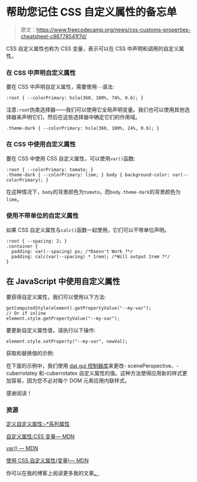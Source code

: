 # 帮助您记住 CSS 自定义属性的备忘单

> 原文：<https://www.freecodecamp.org/news/css-customs-properties-cheatsheet-c86778541f7d/>

CSS 自定义属性也称为 CSS 变量，表示可以在 CSS 中声明和调用的自定义属性。

### 在 CSS 中声明自定义属性

要在 CSS 中声明自定义属性，需要使用`--`语法:

```
:root { --colorPrimary: hsla(360, 100%, 74%, 0.6); }
```

注意`:root`伪类选择器——我们可以使用它全局声明变量。我们也可以使用其他选择器来声明它们，然后在这些选择器中确定它们的作用域。

```
.theme-dark { --colorPrimary: hsla(360, 100%, 24%, 0.6); }
```

### 在 CSS 中使用自定义属性

要在 CSS 中使用 CSS 自定义属性，可以使用`var()`函数:

```
:root { --colorPrimary: tomato; } 
.theme-dark { --colorPrimary: lime; } body { background-color: var(--colorPrimary); }
```

在这种情况下，`body`的背景颜色为`tomato`，而`body.theme-dark`的背景颜色为`lime`。

### 使用不带单位的自定义属性

如果 CSS 自定义属性与`calc()`函数一起使用，它们可以不带单位声明。

```
:root { --spacing: 2; } 
.container { 
  padding: var(--spacing) px; /*Doesn't Work ?*/ 
  padding: calc(var(--spacing) * 1rem); /*Will output 2rem ?*/ 
}
```

## 在 JavaScript 中使用自定义属性

要获得自定义属性，我们可以使用以下方法:

```
getComputedStyle(element).getPropertyValue("--my-var"); 
// Or if inline 
element.style.getPropertyValue("--my-var");
```

要更新自定义属性值，请执行以下操作:

```
element.style.setProperty("--my-var", newVal);
```

获取和替换值的示例:

在下面的示例中，我们使用 [dat.gui 控制器库](https://workshop.chromeexperiments.com/examples/gui/)来更改- scenePerspective、-cuberrotatey 和-cuberrotatex 自定义属性的值。这种方法使得应用新的样式更加容易，因为您不必对每个 DOM 元素应用内联样式。

感谢阅读！

### 资源

[定义自定义属性:–*系列属性](https://drafts.csswg.org/css-variables/#defining-variables)

[自定义属性:CSS 变量— MDN](https://developer.mozilla.org/en-US/docs/Web/CSS/--*)

[var() — MDN](https://developer.mozilla.org/en-US/docs/Web/CSS/var)

[使用 CSS 自定义属性(变量)— MDN](https://developer.mozilla.org/en-US/docs/Web/CSS/Using_CSS_variables)

你可以在我的博客上阅读更多我的文章[。](https://vinceumo.github.io/devNotes/css/2019/02/20/css-customs-properties.html)